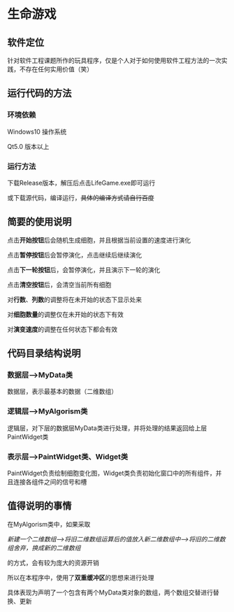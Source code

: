 # 生命游戏

## 软件定位

针对软件工程课题所作的玩具程序，仅是个人对于如何使用软件工程方法的一次实践，不存在任何实用价值（笑）

## 运行代码的方法

### 环境依赖

Windows10 操作系统

Qt5.0 版本以上

### 运行方法

下载Release版本，解压后点击LifeGame.exe即可运行

或下载源代码，编译运行，~~具体的编译方式请自行百度~~

## 简要的使用说明

点击**开始按钮**后会随机生成细胞，并且根据当前设置的速度进行演化

点击**暂停按钮**后会暂停演化，点击继续后继续演化

点击**下一轮按钮**后，会暂停演化，并且演示下一轮的演化

点击**清空按钮**后，会清空当前所有细胞



对**行数**、**列数**的调整将在未开始的状态下显示处来

对**细胞数量**的调整仅在未开始的状态下有效

对**演变速度**的调整在任何状态下都会有效

## 代码目录结构说明

### 数据层-->MyData类

数据层，表示最基本的数据（二维数组）

### 逻辑层-->MyAlgorism类

逻辑层，对下层的数据层MyData类进行处理，并将处理的结果返回给上层PaintWidget类

### 表示层-->PaintWidget类、Widget类

PaintWidget负责绘制细胞变化图，Widget类负责初始化窗口中的所有组件，并且连接各组件之间的信号和槽

## 值得说明的事情

在MyAlgorism类中，如果采取

_新建一个二维数组-->将旧二维数组运算后的值放入新二维数组中-->将旧的二维数组舍弃，换成新的二维数组_

的方式，会有较为庞大的资源开销

所以在本程序中，使用了**双重缓冲区**的思想来进行处理

具体表现为声明了一个包含有两个MyData类对象的数组，两个数组交替进行替换、更新
